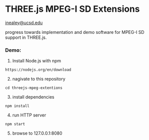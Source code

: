 # THREE.js MPEG-I SD Extensions

inealey@ucsd.edu

progress towards implementation and demo software for MPEG-I SD support in THREE.js.

### Demo:

1. Install Node.js with npm
```
https://nodejs.org/en/download
```

2. nagivate to this repository
```
cd threejs-mpeg-extentions
```

3. install dependencies
```
npm install
```

4. run HTTP server
```
npm start
```

5. browse to 127.0.0.1:8080